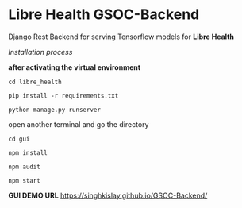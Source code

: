 # Libre Health GSOC-Backend
Django Rest Backend for serving Tensorflow models for **Libre Health**

*Installation process*

**after activating the virtual environment**

`cd libre_health`

`pip install -r requirements.txt`

`python manage.py runserver`

open another terminal and go the directory

`cd gui`

`npm install`

`npm audit`

`npm start`

**GUI DEMO URL**
https://singhkislay.github.io/GSOC-Backend/
